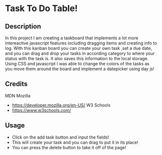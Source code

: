 # Task To Do Table!
## Description
In this project I am creating a taskboard that implements a lot more intereactive javascript features including dragging items and creating info to log. 
With this kanban board you can create your own task ,set a due date, and you can drag and drop your tasks in according category to where your status with the task is. It also saves this information to the local storage. Using CSS and javascript I was able to change the colors of the tasks as you move them around the board and implement a datepicker using day js!

## Credits

MDN Mozilla
* https://developer.mozilla.org/en-US/
W3 Schools
* https://www.w3schools.com/


## Usage
* Click on the add task button and input the fields!
* This will create your task and you can drag to put it in its place!
* You can press the delete button to take it off of the page!